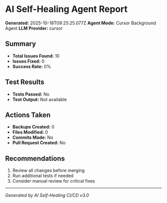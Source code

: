 
# AI Self-Healing Agent Report

**Generated:** 2025-10-18T09:25:25.077Z
**Agent Mode:** Cursor Background Agent
**LLM Provider:** cursor

## Summary
- **Total Issues Found:** 10
- **Issues Fixed:** 0
- **Success Rate:** 0%

## Test Results
- **Tests Passed:** No
- **Test Output:** Not available

## Actions Taken
- **Backups Created:** 0
- **Files Modified:** 0
- **Commits Made:** No
- **Pull Request Created:** No

## Recommendations
1. Review all changes before merging
2. Run additional tests if needed
3. Consider manual review for critical fixes

---
*Generated by AI Self-Healing CI/CD v3.0*
